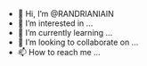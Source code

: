 - 👋 Hi, I’m @RANDRIANIAIN
- 👀 I’m interested in ...
- 🌱 I’m currently learning ...
- 💞️ I’m looking to collaborate on ...
- 📫 How to reach me ...

<!---
RANDRIANIAIN/RANDRIANIAIN is a ✨ special ✨ repository because its `README.md` (this file) appears on your GitHub profile.
You can click the Preview link to take a look at your changes.
--->
